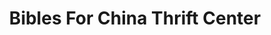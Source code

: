 ---
title: "Bibles For China Thrift Center"
url: /memphis/bibles-for-china-thrift-center/
shop: Gebrauchtwaren
---
